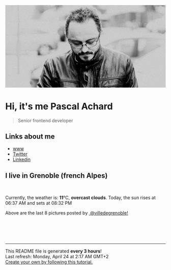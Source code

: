 ![Pascal Achard](./images/photo-pascal-achard.jpg)
# Hi, it's me Pascal Achard
> Senior frontend developer

## Links about me
- [www](https://www.pascal-achard.com)
- [Twitter](https://twitter.com/botmaster)
- [Linkedin](http://www.linkedin.com/in/pascal-achard)


## I live in Grenoble (french Alpes)
<img src="https://openweathermap.org/img/wn/04n@2x.png" alt="">

Currently, the weather is: **11**°C, **overcast clouds**.
Today, the sun rises at 06:37 AM and sets at 08:32 PM

Above are the last 8 pictures posted by <a href="https://www.instagram.com/villedegrenoble/" target="_blank"><img alt="" src="https://upload.wikimedia.org/wikipedia/commons/thumb/e/e7/Instagram_logo_2016.svg/1024px-Instagram_logo_2016.svg.png" width="20"/> @villedegrenoble!</a>

<p style="display: flex; flex-wrap: wrap; gap: 20px;">
        <img src="https://cdn1.picuki.com/hosted-by-instagram/q/0exhNuNYnjBcaS3SYdxKjf8F2vJ1Wg9SZ60STLepjSVmIR1vLHOapZA0mpCl6yRxIwVgFDeSYzxk5ogoUlxZDj1yNUPbQLCNRTtT6KSQVuzN1TVg9JNkkr41K3wWbHem98QkUwmYdSgIGaYDG7uo+qhT5aGuO1lQpTb9d7JGmC4E5ZObS6olhMF4pJ2Jg3Tt%7C%7C9kiJzJE5m4vMAQrptqO52hEX%7C%7CD+O8BnsaBwVLYBxMQK5qnRlSaHEmw+Jj8uRHagtIj+kOYA2CfXYBIS+lCgZaIaDnRHgwOWoE93t4gj1aSNBdxuiekZkIH2bSAEXG428Fk71pu1ynOdV0Gv%7C%7CE9m2lfjm4vgQvY%7C%7C86L%7C%7CBOGQW8G%7C%7C%7C%7CGz4d779NrlVW2shNtj%7C%7CZ1HqBObkU88fmY4SSqwajg7soF77S7734wB4AGgShTDaXpA=.jpeg" alt="" width="200"/>
        <img src="https://cdn1.picuki.com/hosted-by-instagram/q/0exhNuNYnjBcaS3SYdxKjf8F2vJ1WgxSZ60STLepjSVmIR1vLHOapZA0mpCl6yRxIwVgFDeSYzxk5osoVltQCj15PUbfS7KJSjxX56mYV+uqvDJn9pdmlLkwLnMbZnKr8MApUmWpNWwSDv5PHL%7C%7Clo7gV+fPwbCgDojCMMrBByQlWotfpUrJy9ZRxt52U1h+189JldHt1%7C%7CGgeLF11sd7VpC4PUuC9Mcpz8ewmCLQIhM4L+PvvnDe5HCMpdGM4KD6chYjAi7NS1XuuSzs7xG6vRPQxIlROu0eLowY46q0Wt42Ebb9En%7C%7Cs8vP32Y1dWXDx8hjVPsbX7lCDPNTfkigVdyz2DkoyQdN00t6z8CtGVU9DdxgbqP6nILoRhDV9CNfCARgz2MaCbJOJzoKxcLdV59lCitgm4KeagiDIkUhFsxQuFD61jSvnAnKmgoyXS.jpeg" alt="" width="200"/>
        <img src="https://cdn1.picuki.com/hosted-by-instagram/q/0exhNuNYnjBcaS3SYdxKjf8F2vJ1Wg9SZ60STLepjSVmIR1vLHOapZA0mpCl6yRxIwVgFDeSYzxk5YMvUV1XCj18PUzcQLKARDpQ7q+aVuarvDxi9p9ikL4xLHIbZXCr%7C%7CsJDCnicKyVHDe0AUq%7C%7Cm6vZNuKyBOTUAyXCUMLQKnmICjtCsCOwlktcf7KG4iF+4+Ic+KilP%7C%7CH9sJ00v9pCI5DkOUv3+Idp1orN2S%7C%7CkPhcpD1OHtpCa5BTB7Kj84KD6chYTJnLMKug7RfgwTyWCdSIgDd3MNtW2a8RM1v9EPp7TzN916+N8ZkIGRT2UFAjsm8lJhmMntxxzsbkOF73lE0Hee9qaiIfYplZPAMt61WYn42hnsfoP4HYp7CiI1AdHkZWnrEMexQcdcy90bSKBo9Q3jtjmzd4%7C%7Cn1RcsXDNO0maJ.jpeg" alt="" width="200"/>
        <img src="https://cdn1.picuki.com/hosted-by-instagram/q/0exhNuNYnjBcaS3SYdxKjf8F2vJ1WgxSZ60STLepjSVmIR1vLHOapZA0mpCl6yRxIwVgFDeSYzxj4oMjU1lXDz19OkfYSbyPRTpX6q+dVOfN0DFl8ZNhkb0xLH0fYH+v8cQuUQmYdSgIGaYDG7uo%7C%7CesJ+fjrcjcFrjOMNbRKmDdttdCwFahlza4lsfe4kx2xu5xncG114WNxahlw5OLUqQUCSKnjMcF6saR5UvoPjsBRpr6gmCG2GGM5b295BTGS9IjOkqg8iyDXdzQspjD3E+8EIU8hjl246iQ96pQ4sdaqbINc+MZgsqj%7C%7CHTNBWmhm+jVBocW+xzTsSUGI%7C%7CgVRwGKOlf7kNPEu+8WgGtKbdM%7C%7CFwXj%7C%7CaZL8RrAfdFcbVqiBB26NM+%7C%7CnLJxLvppmTvJN8wajxg+YWOfx5QQ3CzAX1WDfVbQlFqXb+6GnzWTZhmDWpgNqws4=.jpeg" alt="" width="200"/>
        <img src="https://cdn1.picuki.com/hosted-by-instagram/q/0exhNuNYnjBcaS3SYdxKjf8F2vJ1WgxSZ60STLepjSVmIR1vLHOapZA0mpCj4yRwKwVlASuRYzxk5Y4pWF5WDz1%7C%7COUPaSLGKSTxW5q+eXenN0jFm8ZZmlbgwKnwabX+t%7C%7CsYoOzjYMTIfQeoEH%7C%7Cb2rvUT+vvwbTYNpi2TNLxCyQlWotfpUrJy9ZRzt52U1h+189JldAJZ+jtvdBFundPZlTIeAefzPcBgoK9jC7QIjZNIuqHtnyuxH34+emlsFj3RuYTM2dENhhzrdSFlqjHzAZY1LHMRiVbmmzcgvql5hb2FEKBM4aYVhoTCQyACW2E2hjtfwZftgAHsSUGImUBRwT2Ej+b3ffZ79sXPBPW%7C%7CB+Lc1CrPYqLLH6xCRyIADfnlXHTfOebmEMkOgpMcBqB6hHCs%7C%7CiOaf5zmy1V+AWgc12DdVbAmZruiyqyb4X7U32WIpFZpkg==.jpeg" alt="" width="200"/>
        <img src="https://cdn1.picuki.com/hosted-by-instagram/q/0exhNuNYnjBcaS3SYdxKjf8F2vJ1WgxSZ60STLepjSVmIR1vLHOapZA0mpCl6yRxIwVgFDeSYzxk5I0uUFlYDT1%7C%7CP0DdS7aBRDpQ66mfXevN0j1u8Zdhkb82L30abHGv9ssvUwmYdSgIGaYDG7uo%7C%7CesJ+fjrcjcFrjOMNbRKmDdttdCwFahlza4lsfe4kx2xu5xncG114WNxahlw5OLUqQUCSKnjMcF6saR5UvoPjsBRpr6gmCG2GGM5b295BTGS9IjOkqg8iyDXdzQspjD3Fe8EIU8hjl246iQi5sE4hNL1JLVM+MYHvqaBFHdBWmhm+jVBocW+xzTsSUGI%7C%7CgVRwGKOlf7kNPEu+8WgGtKbds%7C%7CB9XiUSpPrTb1oEH06GbHwZ3nxCsygVtxmuIIYCtp46H2+oQSXbZ74hRQ3CzAX1WDfLcsgE6jb+6GnzWTZhmDWpgNqws4=.jpeg" alt="" width="200"/>
        <img src="https://cdn1.picuki.com/hosted-by-instagram/q/0exhNuNYnjBcaS3SYdxKjf8F2vJ1Wg9SZ60STLepjSVmIR1vLHOapZA0mpCl6yRxIwVgFDeSYzxk5YoqWFhUCj14OUfaS7OBSThV6q+fXe3N0TNg8pBllrwyLXIYZnav9sskUgmYdSgIGaYDG7uo%7C%7CeoX%7C%7C+Xucj4Doy2aMrET9zJBpY6uSKVKz8B13bHR1Bv9vdBhYgJE8VQpMBQ7odLUvj8ESLnzNskg6PM5RbMCg8kW%7C%7C+7piSS1X24ldihBGTOguYrVwr9T1WXXejYH9GmkGv4hFX5GtADjsgMYk7R3gbG4LNgr3Po17IH4fTcED3tKhjVPsdK+lCGQPy38mUxanjCD%7C%7CZK3VvkOh5LWM9CNBIi68yjnOLL7O6J+Z1seMN+GVF3fD6CgUOZ9oZ1nO95mwm%7C%7Cz%7C%7CwPgIuSghUMmVxEMvDqIM4F5R6DFwqv1oHU=.jpeg" alt="" width="200"/>
        <img src="https://cdn1.picuki.com/hosted-by-instagram/q/0exhNuNYnjBcaS3SYdxKjf8F2vJ1WgxSZ60STLepjSVmIR1vLHOapZA0mpCj4yRwKwVlASuRYzxk5YsrWVRSAz17OEbfS7CJRD5Q76WeUOqqvD1l855jnbwxJXIYYH6q9MItU2CpNWwSDv5PHL%7C%7Clo7gX5vnmbCgCpDOMM7ZCyQlWotfpUrJy9ZRxt52U1h+189JldHt1%7C%7CGgeLF11sd7VpC4PUuC9Mcpz8ewmCLQIhM4L+PvvnDe5HCMpdGM4KD6chYjAi7NS1XWuSzs7xG6vRPQeF0UwtHeBkEEUg60W0JKIbLhmn%7C%7Cs8vP32Y1dWXDx8hTVPsbX7lCDPNTfkigVdyz2DkoyQdN8%7C%7CjJDHCtWoDdrn%7C%7C3HRVLvGHu9kbGs%7C%7CNOXuY1nyONrgL5ppxJFEF9tI0Qeitgm4KeagiEUlIGcfxQuFD61jSvnAnKmgoyXS.jpeg" alt="" width="200"/>
</p>

------------
<p>This README file is generated <b>every 3 hours</b>!
    <br />Last refresh: Monday, April 24 at 2:17 AM GMT+2
    <br /><a href="https://medium.com/@th.guibert/how-to-create-a-self-updating-readme-md-for-your-github-profile-f8b05744ca91">Create your own by following this tutorial.</a>
</p>
<p><a href="https://github.com/botmaster/botmaster/actions/workflows/main.yaml"><img alt="" src="https://github.com/botmaster/botmaster/actions/workflows/main.yaml/badge.svg" /></a></p>

